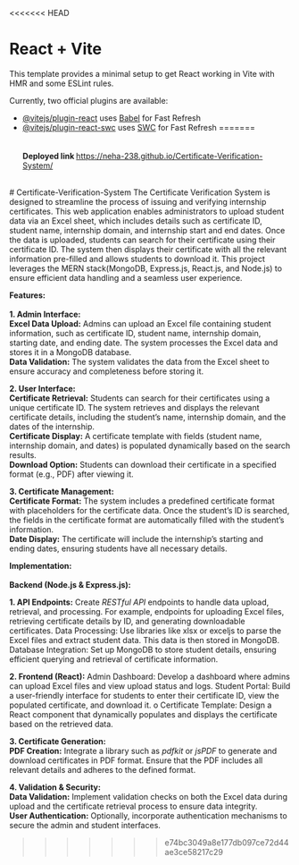 <<<<<<< HEAD
# React + Vite

This template provides a minimal setup to get React working in Vite with HMR and some ESLint rules.

Currently, two official plugins are available:

- [@vitejs/plugin-react](https://github.com/vitejs/vite-plugin-react/blob/main/packages/plugin-react/README.md) uses [Babel](https://babeljs.io/) for Fast Refresh
- [@vitejs/plugin-react-swc](https://github.com/vitejs/vite-plugin-react-swc) uses [SWC](https://swc.rs/) for Fast Refresh
======= <br> <br> <br>
<b> Deployed link </b>
https://neha-238.github.io/Certificate-Verification-System/
<br>
# Certificate-Verification-System
The Certificate Verification System is designed to streamline the process of issuing and verifying internship certificates. This web application enables administrators to upload student data via an Excel sheet, which includes details such as certificate ID, student name, internship domain, and internship start and end dates. Once the data is uploaded, students can search for their certificate using their certificate ID. The system then displays their certificate with all the relevant information pre-filled and allows students to download it. This project leverages the MERN stack(MongoDB, Express.js, React.js, and
Node.js) to ensure efficient data handling and a seamless user experience.

<b>Features:</b> <br> <br>
<b>1. Admin Interface:</b> <br>
            <b>Excel Data Upload:</b> Admins can upload an Excel file containing student
               information, such as certificate ID, student name, internship domain, starting date,
               and ending date. The system processes the Excel data and stores it in a MongoDB
               database. <br>
            <b>Data Validation:</b> The system validates the data from the Excel sheet to ensure
             accuracy and completeness before storing it.

<b>2. User Interface:</b> <br>
         <b>Certificate Retrieval:</b> Students can search for their certificates using a unique
            certificate ID. The system retrieves and displays the relevant certificate details,
            including the student’s name, internship domain, and the dates of the internship. <br>
         <b>Certificate Display:</b> A certificate template with fields (student name, internship
            domain, and dates) is populated dynamically based on the search results. <br>
         <b> Download Option:</b> Students can download their certificate in a specified format
             (e.g., PDF) after viewing it.<br>

<b>3. Certificate Management:</b> <br>
         <b>Certificate Format:</b> The system includes a predefined certificate format with
          placeholders for the certificate data. Once the student’s ID is searched, the fields
          in the certificate format are automatically filled with the student’s information. <br>
         <b>Date Display:</b> The certificate will include the internship’s starting and ending
          dates, ensuring students have all necessary details.

<b>Implementation:</b> <br> <br>
 <b>Backend (Node.js & Express.js):</b>
 
 <b>1. API Endpoints:</b> Create <i>RESTful API</i> endpoints to handle data upload, retrieval,
and processing. For example, endpoints for uploading Excel files, retrieving
certificate details by ID, and generating downloadable certificates.
 Data Processing: Use libraries like xlsx or exceljs to parse the Excel files and
extract student data. This data is then stored in MongoDB.
 Database Integration: Set up MongoDB to store student details, ensuring
efficient querying and retrieval of certificate information.

<b>2. Frontend (React):</b>
 Admin Dashboard: Develop a dashboard where admins can upload Excel files
and view upload status and logs.
 Student Portal: Build a user-friendly interface for students to enter their
certificate ID, view the populated certificate, and download it.
o Certificate Template: Design a React component that dynamically populates and
displays the certificate based on the retrieved data.

<b>3. Certificate Generation:</b> <br>
          <b>PDF Creation:</b> Integrate a library such as <i>pdfkit</i> or <i>jsPDF</i> to generate and
          download certificates in PDF format. Ensure that the PDF includes all relevant
          details and adheres to the defined format.

<b>4. Validation & Security:</b> <br>
 <b>Data Validation:</b> Implement validation checks on both the Excel data during
upload and the certificate retrieval process to ensure data integrity. <br>
<b> User Authentication:</b> Optionally, incorporate authentication mechanisms to
secure the admin and student interfaces.


>>>>>>> e74bc3049a8e177db097ce72d44ae3ce58217c29
